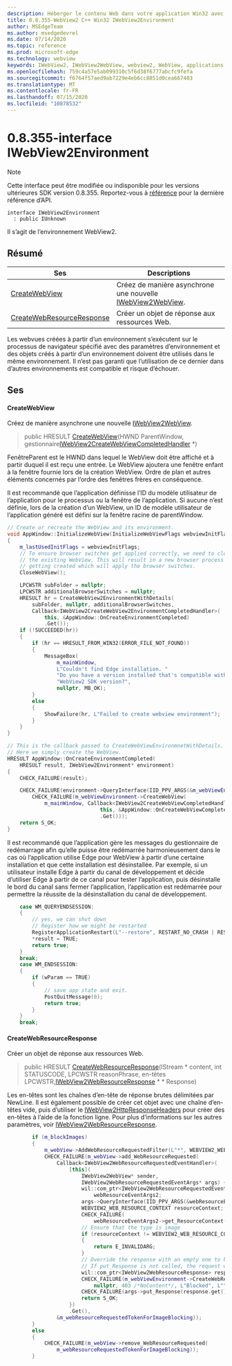 ```yaml
---
description: Héberger le contenu Web dans votre application Win32 avec le contrôle Microsoft Edge WebView2
title: 0.8.355-WebView2 C++ Win32 IWebView2Environment
author: MSEdgeTeam
ms.author: msedgedevrel
ms.date: 07/14/2020
ms.topic: reference
ms.prod: microsoft-edge
ms.technology: webview
keywords: IWebView2, IWebView2WebView, webview2, WebView, applications Win32, Win32, Edge
ms.openlocfilehash: 759c4a57e5ab099310c5f6d38f6777abcfc9fefa
ms.sourcegitcommit: f6764f57aed9ab7229e4eb6cc8851d0cea667403
ms.translationtype: MT
ms.contentlocale: fr-FR
ms.lasthandoff: 07/15/2020
ms.locfileid: "10878532"
---
```

# 0.8.355-interface IWebView2Environment 

> [!NOTE]
> Cette interface peut être modifiée ou indisponible pour les versions ultérieures SDK version 0.8.355. Reportez-vous à [référence](../../../webview2-api-reference.md) pour la dernière référence d’API.

```
interface IWebView2Environment
  : public IUnknown
```

Il s’agit de l’environnement WebView2.

## Résumé

 Ses                        | Descriptions
--------------------------------|---------------------------------------------
[CreateWebView](#createwebview) | Créez de manière asynchrone une nouvelle [IWebView2WebView](IWebView2WebView.md).
[CreateWebResourceResponse](#createwebresourceresponse) | Créer un objet de réponse aux ressources Web.

Les webvues créées à partir d’un environnement s’exécutent sur le processus de navigateur spécifié avec des paramètres d’environnement et des objets créés à partir d’un environnement doivent être utilisés dans le même environnement. Il n’est pas garanti que l’utilisation de ce dernier dans d’autres environnements est compatible et risque d’échouer.

## Ses

#### CreateWebView 

Créez de manière asynchrone une nouvelle [IWebView2WebView](IWebView2WebView.md).

> public HRESULT [CreateWebView](#createwebview)(HWND ParentWindow, gestionnaire[IWebView2CreateWebViewCompletedHandler](IWebView2CreateWebViewCompletedHandler.md) *)

FenêtreParent est le HWND dans lequel le WebView doit être affiché et à partir duquel il est reçu une entrée. Le WebView ajoutera une fenêtre enfant à la fenêtre fournie lors de la création WebView. Ordre de plan et autres éléments concernés par l’ordre des fenêtres frères en conséquence.

Il est recommandé que l’application définisse l’ID du modèle utilisateur de l’application pour le processus ou la fenêtre de l’application. Si aucune n’est définie, lors de la création d’un WebView, un ID de modèle utilisateur de l’application généré est défini sur la fenêtre racine de parentWindow. 

```cpp
// Create or recreate the WebView and its environment.
void AppWindow::InitializeWebView(InitializeWebViewFlags webviewInitFlags)
{
    m_lastUsedInitFlags = webviewInitFlags;
    // To ensure browser switches get applied correctly, we need to close
    // the existing WebView. This will result in a new browser process
    // getting created which will apply the browser switches.
    CloseWebView();

    LPCWSTR subFolder = nullptr;
    LPCWSTR additionalBrowserSwitches = nullptr;
    HRESULT hr = CreateWebView2EnvironmentWithDetails(
        subFolder, nullptr, additionalBrowserSwitches,
        Callback<IWebView2CreateWebView2EnvironmentCompletedHandler>(
            this, &AppWindow::OnCreateEnvironmentCompleted)
            .Get());
    if (!SUCCEEDED(hr))
    {
        if (hr == HRESULT_FROM_WIN32(ERROR_FILE_NOT_FOUND))
        {
            MessageBox(
                m_mainWindow,
                L"Couldn't find Edge installation. "
                "Do you have a version installed that's compatible with this "
                "WebView2 SDK version?",
                nullptr, MB_OK);
        }
        else
        {
            ShowFailure(hr, L"Failed to create webview environment");
        }
    }
}

// This is the callback passed to CreateWebViewEnvironmnetWithDetails.
// Here we simply create the WebView.
HRESULT AppWindow::OnCreateEnvironmentCompleted(
    HRESULT result, IWebView2Environment* environment)
{
    CHECK_FAILURE(result);

    CHECK_FAILURE(environment->QueryInterface(IID_PPV_ARGS(&m_webViewEnvironment)));
        CHECK_FAILURE(m_webViewEnvironment->CreateWebView(
            m_mainWindow, Callback<IWebView2CreateWebViewCompletedHandler>(
                              this, &AppWindow::OnCreateWebViewCompleted)
                              .Get()));
    return S_OK;
}
```

 Il est recommandé que l’application gère les messages du gestionnaire de redémarrage afin qu’elle puisse être redémarrée harmonieusement dans le cas où l’application utilise Edge pour WebView à partir d’une certaine installation et que cette installation est désinstallée. Par exemple, si un utilisateur installe Edge à partir du canal de développement et décide d’utiliser Edge à partir de ce canal pour tester l’application, puis désinstalle le bord du canal sans fermer l’application, l’application est redémarrée pour permettre la réussite de la désinstallation du canal de développement. 

```cpp
    case WM_QUERYENDSESSION:
    {
        // yes, we can shut down
        // Register how we might be restarted
        RegisterApplicationRestart(L"--restore", RESTART_NO_CRASH | RESTART_NO_HANG);
        *result = TRUE;
        return true;
    }
    break;
    case WM_ENDSESSION:
    {
        if (wParam == TRUE)
        {
            // save app state and exit.
            PostQuitMessage(0);
            return true;
        }
    }
    break;
```

#### CreateWebResourceResponse 

Créer un objet de réponse aux ressources Web.

> public HRESULT [CreateWebResourceResponse](#createwebresourceresponse)(IStream * content, int STATUSCODE, LPCWSTR reasonPhrase, en-têtes LPCWSTR,[IWebView2WebResourceResponse](IWebView2WebResourceResponse.md) * * Response)

Les en-têtes sont les chaînes d’en-tête de réponse brutes délimitées par NewLine. Il est également possible de créer cet objet avec une chaîne d’en-têtes vide, puis d’utiliser le [IWebView2HttpResponseHeaders](IWebView2HttpResponseHeaders.md) pour créer des en-têtes à l’aide de la fonction ligne. Pour plus d’informations sur les autres paramètres, voir [IWebView2WebResourceResponse](IWebView2WebResourceResponse.md).

```cpp
        if (m_blockImages)
        {
            m_webView->AddWebResourceRequestedFilter(L"*", WEBVIEW2_WEB_RESOURCE_CONTEXT_IMAGE);
            CHECK_FAILURE(m_webView->add_WebResourceRequested(
                Callback<IWebView2WebResourceRequestedEventHandler>(
                    [this](
                        IWebView2WebView* sender,
                        IWebView2WebResourceRequestedEventArgs* args) {
                        wil::com_ptr<IWebView2WebResourceRequestedEventArgs2>
                            webResourceEventArgs2;
                        args->QueryInterface(IID_PPV_ARGS(&webResourceEventArgs2));
                        WEBVIEW2_WEB_RESOURCE_CONTEXT resourceContext;
                        CHECK_FAILURE(
                            webResourceEventArgs2->get_ResourceContext(&resourceContext));
                        // Ensure that the type is image
                        if (resourceContext != WEBVIEW2_WEB_RESOURCE_CONTEXT_IMAGE)
                        {
                            return E_INVALIDARG;
                        }
                        // Override the response with an empty one to block the image.
                        // If put_Response is not called, the request will continue as normal.
                        wil::com_ptr<IWebView2WebResourceResponse> response;
                        CHECK_FAILURE(m_webViewEnvironment->CreateWebResourceResponse(
                            nullptr, 403 /*NoContent*/, L"Blocked", L"", &response));
                        CHECK_FAILURE(args->put_Response(response.get()));
                        return S_OK;
                    })
                    .Get(),
                &m_webResourceRequestedTokenForImageBlocking));
        }
        else
        {
            CHECK_FAILURE(m_webView->remove_WebResourceRequested(
                m_webResourceRequestedTokenForImageBlocking));
        }
```


